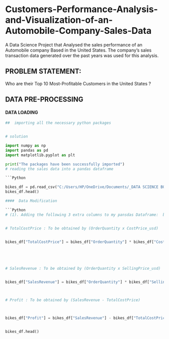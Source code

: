 # Customers-Performance-Analysis-and-Visualization-of-an-Automobile-Company-Sales-Data
 A Data Science Project that Analysed  the sales performance of an Automobile company Based in the United States. The company’s sales transaction data generated over the past years was used for this  analysis.

 ## PROBLEM STATEMENT:  
 Who are their Top 10 Most-Profitable Customers  in the United States ?
 ## DATA PRE-PROCESSING 
 #### DATA LOADING
 ```Python
##  importing all the necessary python packages


# solution 

import numpy as np 
import pandas as pd 
import matplotlib.pyplot as plt

print("The packages have been successfully imported")
# reading the sales data into a pandas dataframe

```Python

bikes_df = pd.read_csv("C:/Users/HP/OneDrive/Documents/_DATA SCIENCE BOOK CAMP TRANINIG/DATA SET/bikes.csv")
bikes_df.head()

####  Data Modification

```Python
# (1). Adding the following 3 extra columns to my pansdas Dataframe:  bikes_df


# TotalCostPrice : To be obtained by (OrderQuantity x CostPrice_usd)


bikes_df["TotalCostPrice"] = bikes_df["OrderQuantity"] * bikes_df["CostPrice_usd"] 





# SalesRevenue : To be obtained by (OrderQuantity x SellingPrice_usd)


bikes_df["SalesRevenue"] = bikes_df["OrderQuantity"] * bikes_df["SellingPrice_usd"] 



# Profit : To be obtained by (SalesRevenue - TotalCostPrice)



bikes_df["Profit"] = bikes_df["SalesRevenue"] - bikes_df["TotalCostPrice"]


bikes_df.head()


```

```




```
